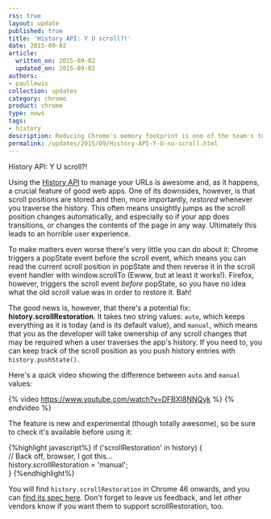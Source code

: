 ```yaml
---
rss: true
layout: update
published: true
title: 'History API: Y U scroll?!'
date: 2015-09-02
article:
  written_on: 2015-09-02
  updated_on: 2015-09-02
authors:
- paullewis
collection: updates
category: chrome
product: chrome
type: news
tags:
- history
description: Reducing Chrome's memory footprint is one of the team's top priorities this year.
permalink: /updates/2015/09/History-API-Y-U-no-scroll.html
---
```


 History API: Y U scroll?!

Using the [History API](https://developer.mozilla.org/en-US/docs/Web/API/History_API) to manage 
your URLs is awesome and, as it happens, a crucial feature of good web apps. One 
of its downsides, however, is that scroll positions are stored and then, more 
importantly, _restored_ whenever you traverse the history. This often means 
unsightly jumps as the scroll position changes automatically, and especially so 
if your app does transitions, or changes the contents of the page in any way. 
Ultimately this leads to an horrible user experience.

To make matters even worse there's very little you can do about it: Chrome 
triggers a popState event before the scroll event, which means you can read the 
current scroll position in popState and then reverse it in the scroll event 
handler with window.scrollTo (Ewww, but at least it works!). Firefox, however, 
triggers the scroll event _before_ popState, so you have no idea what the old 
scroll value was in order to restore it. Bah!

The good news is, however, that there's a potential fix: 
**history.scrollRestoration**. It takes two string values: `auto`, which keeps 
everything as it is today (and is its default value), and `manual`, which means 
that you as the developer will take ownership of any scroll changes that may be 
required when a user traverses the app's history. If you need to, you can keep 
track of the scroll position as you push history entries with 
`history.pushState()`.

Here's a quick video showing the difference between `auto` and `manual` values:

{% video https://www.youtube.com/watch?v=DFBXl8NNQyk %} {% endvideo %}

The feature is new and experimental (though totally awesome), so be sure to 
check it's available before using it:

{%highlight javascript%}
if ('scrollRestoration' in history) {  
  // Back off, browser, I got this...  
  history.scrollRestoration = 'manual';  
}
{%endhighlight%}

You will find `history.scrollRestoration` in Chrome 46 onwards,  and you can 
[find its spec here](http://majido.github.io/scroll-restoration-proposal/history-based-api.html#web-idl). 
Don't forget to leave us feedback, and let other vendors know if you want them 
to support scrollRestoration, too.